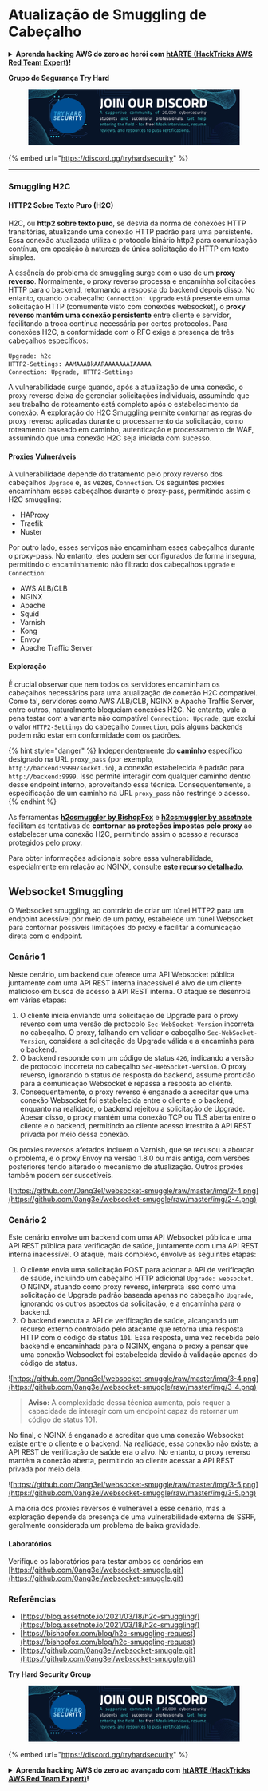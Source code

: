 # Atualização de Smuggling de Cabeçalho

<details>

<summary><strong>Aprenda hacking AWS do zero ao herói com</strong> <a href="https://training.hacktricks.xyz/courses/arte"><strong>htARTE (HackTricks AWS Red Team Expert)</strong></a><strong>!</strong></summary>

Outras maneiras de apoiar o HackTricks:

* Se você deseja ver sua **empresa anunciada no HackTricks** ou **baixar o HackTricks em PDF** Verifique os [**PLANOS DE ASSINATURA**](https://github.com/sponsors/carlospolop)!
* Adquira o [**swag oficial PEASS & HackTricks**](https://peass.creator-spring.com)
* Descubra [**A Família PEASS**](https://opensea.io/collection/the-peass-family), nossa coleção exclusiva de [**NFTs**](https://opensea.io/collection/the-peass-family)
* **Junte-se ao** 💬 [**grupo Discord**](https://discord.gg/hRep4RUj7f) ou ao [**grupo telegram**](https://t.me/peass) ou **siga-nos** no **Twitter** 🐦 [**@carlospolopm**](https://twitter.com/hacktricks\_live)**.**
* **Compartilhe seus truques de hacking enviando PRs para os** [**HackTricks**](https://github.com/carlospolop/hacktricks) e [**HackTricks Cloud**](https://github.com/carlospolop/hacktricks-cloud) repositórios do github.

</details>

**Grupo de Segurança Try Hard**

<figure><img src="/.gitbook/assets/telegram-cloud-document-1-5159108904864449420.jpg" alt=""><figcaption></figcaption></figure>

{% embed url="https://discord.gg/tryhardsecurity" %}

***

### Smuggling H2C <a href="#http2-over-cleartext-h2c" id="http2-over-cleartext-h2c"></a>

#### HTTP2 Sobre Texto Puro (H2C) <a href="#http2-over-cleartext-h2c" id="http2-over-cleartext-h2c"></a>

H2C, ou **http2 sobre texto puro**, se desvia da norma de conexões HTTP transitórias, atualizando uma conexão HTTP padrão para uma persistente. Essa conexão atualizada utiliza o protocolo binário http2 para comunicação contínua, em oposição à natureza de única solicitação do HTTP em texto simples.

A essência do problema de smuggling surge com o uso de um **proxy reverso**. Normalmente, o proxy reverso processa e encaminha solicitações HTTP para o backend, retornando a resposta do backend depois disso. No entanto, quando o cabeçalho `Connection: Upgrade` está presente em uma solicitação HTTP (comumente visto com conexões websocket), o **proxy reverso mantém uma conexão persistente** entre cliente e servidor, facilitando a troca contínua necessária por certos protocolos. Para conexões H2C, a conformidade com o RFC exige a presença de três cabeçalhos específicos:
```
Upgrade: h2c
HTTP2-Settings: AAMAAABkAARAAAAAAAIAAAAA
Connection: Upgrade, HTTP2-Settings
```
A vulnerabilidade surge quando, após a atualização de uma conexão, o proxy reverso deixa de gerenciar solicitações individuais, assumindo que seu trabalho de roteamento está completo após o estabelecimento da conexão. A exploração do H2C Smuggling permite contornar as regras do proxy reverso aplicadas durante o processamento da solicitação, como roteamento baseado em caminho, autenticação e processamento de WAF, assumindo que uma conexão H2C seja iniciada com sucesso.

#### Proxies Vulneráveis <a href="#exploitation" id="exploitation"></a>

A vulnerabilidade depende do tratamento pelo proxy reverso dos cabeçalhos `Upgrade` e, às vezes, `Connection`. Os seguintes proxies encaminham esses cabeçalhos durante o proxy-pass, permitindo assim o H2C smuggling:

* HAProxy
* Traefik
* Nuster

Por outro lado, esses serviços não encaminham esses cabeçalhos durante o proxy-pass. No entanto, eles podem ser configurados de forma insegura, permitindo o encaminhamento não filtrado dos cabeçalhos `Upgrade` e `Connection`:

* AWS ALB/CLB
* NGINX
* Apache
* Squid
* Varnish
* Kong
* Envoy
* Apache Traffic Server

#### Exploração <a href="#exploitation" id="exploitation"></a>

É crucial observar que nem todos os servidores encaminham os cabeçalhos necessários para uma atualização de conexão H2C compatível. Como tal, servidores como AWS ALB/CLB, NGINX e Apache Traffic Server, entre outros, naturalmente bloqueiam conexões H2C. No entanto, vale a pena testar com a variante não compatível `Connection: Upgrade`, que exclui o valor `HTTP2-Settings` do cabeçalho `Connection`, pois alguns backends podem não estar em conformidade com os padrões.

{% hint style="danger" %}
Independentemente do **caminho** específico designado na URL `proxy_pass` (por exemplo, `http://backend:9999/socket.io`), a conexão estabelecida é padrão para `http://backend:9999`. Isso permite interagir com qualquer caminho dentro desse endpoint interno, aproveitando essa técnica. Consequentemente, a especificação de um caminho na URL `proxy_pass` não restringe o acesso.
{% endhint %}

As ferramentas [**h2csmuggler by BishopFox**](https://github.com/BishopFox/h2csmuggler) e [**h2csmuggler by assetnote**](https://github.com/assetnote/h2csmuggler) facilitam as tentativas de **contornar as proteções impostas pelo proxy** ao estabelecer uma conexão H2C, permitindo assim o acesso a recursos protegidos pelo proxy.

Para obter informações adicionais sobre essa vulnerabilidade, especialmente em relação ao NGINX, consulte [**este recurso detalhado**](../network-services-pentesting/pentesting-web/nginx.md#proxy\_set\_header-upgrade-and-connection).

## Websocket Smuggling

O Websocket smuggling, ao contrário de criar um túnel HTTP2 para um endpoint acessível por meio de um proxy, estabelece um túnel Websocket para contornar possíveis limitações do proxy e facilitar a comunicação direta com o endpoint.

### Cenário 1

Neste cenário, um backend que oferece uma API Websocket pública juntamente com uma API REST interna inacessível é alvo de um cliente malicioso em busca de acesso à API REST interna. O ataque se desenrola em várias etapas:

1. O cliente inicia enviando uma solicitação de Upgrade para o proxy reverso com uma versão de protocolo `Sec-WebSocket-Version` incorreta no cabeçalho. O proxy, falhando em validar o cabeçalho `Sec-WebSocket-Version`, considera a solicitação de Upgrade válida e a encaminha para o backend.
2. O backend responde com um código de status `426`, indicando a versão de protocolo incorreta no cabeçalho `Sec-WebSocket-Version`. O proxy reverso, ignorando o status de resposta do backend, assume prontidão para a comunicação Websocket e repassa a resposta ao cliente.
3. Consequentemente, o proxy reverso é enganado a acreditar que uma conexão Websocket foi estabelecida entre o cliente e o backend, enquanto na realidade, o backend rejeitou a solicitação de Upgrade. Apesar disso, o proxy mantém uma conexão TCP ou TLS aberta entre o cliente e o backend, permitindo ao cliente acesso irrestrito à API REST privada por meio dessa conexão.

Os proxies reversos afetados incluem o Varnish, que se recusou a abordar o problema, e o proxy Envoy na versão 1.8.0 ou mais antiga, com versões posteriores tendo alterado o mecanismo de atualização. Outros proxies também podem ser suscetíveis.

![https://github.com/0ang3el/websocket-smuggle/raw/master/img/2-4.png](https://github.com/0ang3el/websocket-smuggle/raw/master/img/2-4.png)

### Cenário 2

Este cenário envolve um backend com uma API Websocket pública e uma API REST pública para verificação de saúde, juntamente com uma API REST interna inacessível. O ataque, mais complexo, envolve as seguintes etapas:

1. O cliente envia uma solicitação POST para acionar a API de verificação de saúde, incluindo um cabeçalho HTTP adicional `Upgrade: websocket`. O NGINX, atuando como proxy reverso, interpreta isso como uma solicitação de Upgrade padrão baseada apenas no cabeçalho `Upgrade`, ignorando os outros aspectos da solicitação, e a encaminha para o backend.
2. O backend executa a API de verificação de saúde, alcançando um recurso externo controlado pelo atacante que retorna uma resposta HTTP com o código de status `101`. Essa resposta, uma vez recebida pelo backend e encaminhada para o NGINX, engana o proxy a pensar que uma conexão Websocket foi estabelecida devido à validação apenas do código de status.

![https://github.com/0ang3el/websocket-smuggle/raw/master/img/3-4.png](https://github.com/0ang3el/websocket-smuggle/raw/master/img/3-4.png)

> **Aviso:** A complexidade dessa técnica aumenta, pois requer a capacidade de interagir com um endpoint capaz de retornar um código de status 101.

No final, o NGINX é enganado a acreditar que uma conexão Websocket existe entre o cliente e o backend. Na realidade, essa conexão não existe; a API REST de verificação de saúde era o alvo. No entanto, o proxy reverso mantém a conexão aberta, permitindo ao cliente acessar a API REST privada por meio dela.

![https://github.com/0ang3el/websocket-smuggle/raw/master/img/3-5.png](https://github.com/0ang3el/websocket-smuggle/raw/master/img/3-5.png)

A maioria dos proxies reversos é vulnerável a esse cenário, mas a exploração depende da presença de uma vulnerabilidade externa de SSRF, geralmente considerada um problema de baixa gravidade.

#### Laboratórios

Verifique os laboratórios para testar ambos os cenários em [https://github.com/0ang3el/websocket-smuggle.git](https://github.com/0ang3el/websocket-smuggle.git)

### Referências

* [https://blog.assetnote.io/2021/03/18/h2c-smuggling/](https://blog.assetnote.io/2021/03/18/h2c-smuggling/)
* [https://bishopfox.com/blog/h2c-smuggling-request](https://bishopfox.com/blog/h2c-smuggling-request)
* [https://github.com/0ang3el/websocket-smuggle.git](https://github.com/0ang3el/websocket-smuggle.git)


**Try Hard Security Group**

<figure><img src="/.gitbook/assets/telegram-cloud-document-1-5159108904864449420.jpg" alt=""><figcaption></figcaption></figure>

{% embed url="https://discord.gg/tryhardsecurity" %}

<details>

<summary><strong>Aprenda hacking AWS do zero ao avançado com</strong> <a href="https://training.hacktricks.xyz/courses/arte"><strong>htARTE (HackTricks AWS Red Team Expert)</strong></a><strong>!</strong></summary>

Outras formas de apoiar o HackTricks:

* Se você deseja ver sua **empresa anunciada no HackTricks** ou **baixar o HackTricks em PDF**, confira os [**PLANOS DE ASSINATURA**](https://github.com/sponsors/carlospolop)!
* Adquira o [**swag oficial PEASS & HackTricks**](https://peass.creator-spring.com)
* Descubra [**The PEASS Family**](https://opensea.io/collection/the-peass-family), nossa coleção exclusiva de [**NFTs**](https://opensea.io/collection/the-peass-family)
* **Junte-se ao** 💬 [**grupo Discord**](https://discord.gg/hRep4RUj7f) ou ao [**grupo telegram**](https://t.me/peass) ou **siga-nos** no **Twitter** 🐦 [**@carlospolopm**](https://twitter.com/hacktricks\_live)**.**
* **Compartilhe seus truques de hacking enviando PRs para o** [**HackTricks**](https://github.com/carlospolop/hacktricks) e [**HackTricks Cloud**](https://github.com/carlospolop/hacktricks-cloud) github repos.

</details>
